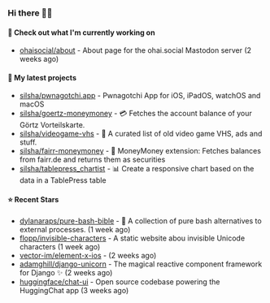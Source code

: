 ### Hi there 🦊👋

#### 👷 Check out what I'm currently working on

- [ohaisocial/about](https://github.com/ohaisocial/about) - About page for the ohai.social Mastodon server (2 weeks ago)

#### 🌱 My latest projects

- [silsha/pwnagotchi.app](https://github.com/silsha/pwnagotchi.app) - Pwnagotchi App for iOS, iPadOS, watchOS and macOS
- [silsha/goertz-moneymoney](https://github.com/silsha/goertz-moneymoney) - 💳 Fetches the account balance of your Görtz Vorteilskarte.
- [silsha/videogame-vhs](https://github.com/silsha/videogame-vhs) - 👾 A curated list of old video game VHS, ads and stuff.
- [silsha/fairr-moneymoney](https://github.com/silsha/fairr-moneymoney) - 💸 MoneyMoney extension: Fetches balances from fairr.de and returns them as securities
- [silsha/tablepress_chartist](https://github.com/silsha/tablepress_chartist) - 📊 Create a responsive chart based on the data in a TablePress table

#### ⭐ Recent Stars

- [dylanaraps/pure-bash-bible](https://github.com/dylanaraps/pure-bash-bible) - 📖 A collection of pure bash alternatives to external processes. (1 week ago)
- [flopp/invisible-characters](https://github.com/flopp/invisible-characters) - A static website abou invisible Unicode characters (1 week ago)
- [vector-im/element-x-ios](https://github.com/vector-im/element-x-ios) -  (2 weeks ago)
- [adamghill/django-unicorn](https://github.com/adamghill/django-unicorn) - The magical reactive component framework for Django ✨ (2 weeks ago)
- [huggingface/chat-ui](https://github.com/huggingface/chat-ui) - Open source codebase powering the HuggingChat app (3 weeks ago)
